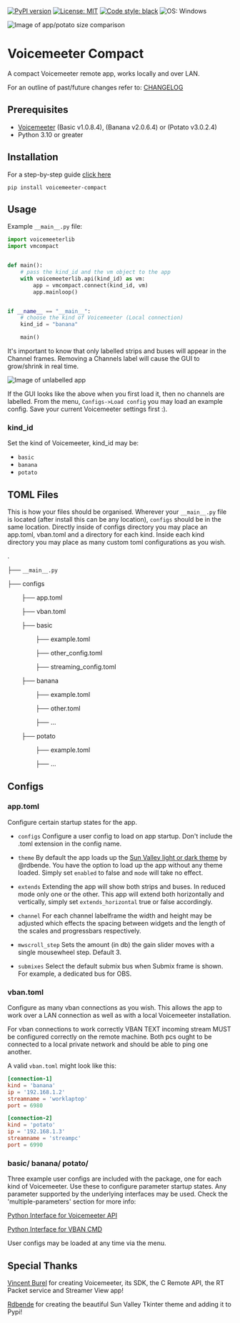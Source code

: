 [![PyPI version](https://badge.fury.io/py/voicemeeter-compact.svg)](https://badge.fury.io/py/voicemeeter-compact)
[![License: MIT](https://img.shields.io/badge/License-MIT-yellow.svg)](https://github.com/onyx-and-iris/voicemeeter-compact/blob/main/LICENSE)
[![Code style: black](https://img.shields.io/badge/code%20style-black-000000.svg)](https://github.com/psf/black)
![OS: Windows](https://img.shields.io/badge/os-windows-red)

![Image of app/potato size comparison](./doc_imgs/potatocomparisonsmaller.png)

# Voicemeeter Compact

A compact Voicemeeter remote app, works locally and over LAN.

For an outline of past/future changes refer to: [CHANGELOG](CHANGELOG.md)

## Prerequisites

-   [Voicemeeter](https://voicemeeter.com/) (Basic v1.0.8.4), (Banana v2.0.6.4) or (Potato v3.0.2.4)
-   Python 3.10 or greater

## Installation

For a step-by-step guide [click here](INSTALLATION.md)

```
pip install voicemeeter-compact
```

## Usage

Example `__main__.py` file:

```python
import voicemeeterlib
import vmcompact


def main():
    # pass the kind_id and the vm object to the app
    with voicemeeterlib.api(kind_id) as vm:
        app = vmcompact.connect(kind_id, vm)
        app.mainloop()


if __name__ == "__main__":
    # choose the kind of Voicemeeter (Local connection)
    kind_id = "banana"

    main()
```

It's important to know that only labelled strips and buses will appear in the Channel frames. Removing a Channels label will cause the GUI to grow/shrink in real time.

![Image of unlabelled app](./doc_imgs/nolabels.png)

If the GUI looks like the above when you first load it, then no channels are labelled. From the menu, `Configs->Load config` you may load an example config. Save your current Voicemeeter settings first :).

### kind_id

Set the kind of Voicemeeter, kind_id may be:

-   `basic`
-   `banana`
-   `potato`

## TOML Files

This is how your files should be organised. Wherever your `__main__.py` file is located (after install this can be any location), `configs` should be in the same location.
Directly inside of configs directory you may place an app.toml, vban.toml and a directory for each kind.
Inside each kind directory you may place as many custom toml configurations as you wish.

.

├── `__main__.py`

├── configs

&nbsp;&nbsp;&nbsp;&nbsp;&nbsp;&nbsp;&nbsp;&nbsp;├── app.toml

&nbsp;&nbsp;&nbsp;&nbsp;&nbsp;&nbsp;&nbsp;&nbsp;├── vban.toml

&nbsp;&nbsp;&nbsp;&nbsp;&nbsp;&nbsp;&nbsp;&nbsp;├── basic

&nbsp;&nbsp;&nbsp;&nbsp;&nbsp;&nbsp;&nbsp;&nbsp;&nbsp;&nbsp;&nbsp;&nbsp;&nbsp;&nbsp;&nbsp;&nbsp;├── example.toml

&nbsp;&nbsp;&nbsp;&nbsp;&nbsp;&nbsp;&nbsp;&nbsp;&nbsp;&nbsp;&nbsp;&nbsp;&nbsp;&nbsp;&nbsp;&nbsp;├── other_config.toml

&nbsp;&nbsp;&nbsp;&nbsp;&nbsp;&nbsp;&nbsp;&nbsp;&nbsp;&nbsp;&nbsp;&nbsp;&nbsp;&nbsp;&nbsp;&nbsp;├── streaming_config.toml

&nbsp;&nbsp;&nbsp;&nbsp;&nbsp;&nbsp;&nbsp;&nbsp;├── banana

&nbsp;&nbsp;&nbsp;&nbsp;&nbsp;&nbsp;&nbsp;&nbsp;&nbsp;&nbsp;&nbsp;&nbsp;&nbsp;&nbsp;&nbsp;&nbsp;├── example.toml

&nbsp;&nbsp;&nbsp;&nbsp;&nbsp;&nbsp;&nbsp;&nbsp;&nbsp;&nbsp;&nbsp;&nbsp;&nbsp;&nbsp;&nbsp;&nbsp;├── other.toml

&nbsp;&nbsp;&nbsp;&nbsp;&nbsp;&nbsp;&nbsp;&nbsp;&nbsp;&nbsp;&nbsp;&nbsp;&nbsp;&nbsp;&nbsp;&nbsp;├── ...

&nbsp;&nbsp;&nbsp;&nbsp;&nbsp;&nbsp;&nbsp;&nbsp;├── potato

&nbsp;&nbsp;&nbsp;&nbsp;&nbsp;&nbsp;&nbsp;&nbsp;&nbsp;&nbsp;&nbsp;&nbsp;&nbsp;&nbsp;&nbsp;&nbsp;├── example.toml

&nbsp;&nbsp;&nbsp;&nbsp;&nbsp;&nbsp;&nbsp;&nbsp;&nbsp;&nbsp;&nbsp;&nbsp;&nbsp;&nbsp;&nbsp;&nbsp;├── ...

## Configs

### app.toml

Configure certain startup states for the app.

-   `configs`
    Configure a user config to load on app startup. Don't include the .toml extension in the config name.

-   `theme`
    By default the app loads up the [Sun Valley light or dark theme](https://github.com/rdbende/Sun-Valley-ttk-theme) by @rdbende. You have the option to load up the app without any theme loaded. Simply set `enabled` to false and `mode` will take no effect.

-   `extends`
    Extending the app will show both strips and buses. In reduced mode only one or the other. This app will extend both horizontally and vertically, simply set `extends_horizontal` true or false accordingly.

-   `channel`
    For each channel labelframe the width and height may be adjusted which effects the spacing between widgets and the length of the scales and progressbars respectively.

-   `mwscroll_step`
    Sets the amount (in db) the gain slider moves with a single mousewheel step. Default 3.

-   `submixes`
    Select the default submix bus when Submix frame is shown. For example, a dedicated bus for OBS.

### vban.toml

Configure as many vban connections as you wish. This allows the app to work over a LAN connection as well as with a local Voicemeeter installation.

For vban connections to work correctly VBAN TEXT incoming stream MUST be configured correctly on the remote machine. Both pcs ought to be connected to a local private network and should be able to ping one another.

A valid `vban.toml` might look like this:

```toml
[connection-1]
kind = 'banana'
ip = '192.168.1.2'
streamname = 'worklaptop'
port = 6980

[connection-2]
kind = 'potato'
ip = '192.168.1.3'
streamname = 'streampc'
port = 6990
```

### basic/ banana/ potato/

Three example user configs are included with the package, one for each kind of Voicemeeter. Use these to configure parameter startup states. Any parameter supported by the underlying interfaces may be used. Check the 'multiple-parameters' section for more info:

[Python Interface for Voicemeeter API](https://github.com/onyx-and-iris/voicemeeter-api-python#multiple-parameters)

[Python Interface for VBAN CMD](https://github.com/onyx-and-iris/vban-cmd-python#multiple-parameters)

User configs may be loaded at any time via the menu.

## Special Thanks

[Vincent Burel](https://github.com/vburel2018) for creating Voicemeeter, its SDK, the C Remote API, the RT Packet service and Streamer View app!

[Rdbende](https://github.com/rdbende) for creating the beautiful Sun Valley Tkinter theme and adding it to Pypi!
